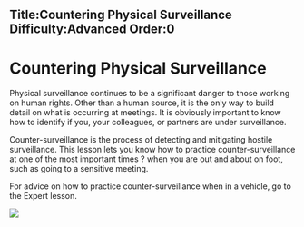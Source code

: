 Title:Countering Physical Surveillance
Difficulty:Advanced
Order:0
---
<h1>Countering Physical Surveillance</h1><p>Physical surveillance continues to be a significant danger to those working on human rights. Other than a human source, it is the only way to build detail on what is occurring at meetings. It is obviously important to know how to identify if you, your colleagues, or partners are under surveillance.</p><p>Counter-surveillance is the process of detecting and mitigating hostile surveillance. This lesson lets you know how to practice counter-surveillance at one of the most important times ? when you are out and about on foot, such as going to a sensitive meeting.</p><p>For advice on how to practice counter-surveillance when in a vehicle, go to the Expert lesson.</p><img src="surveillance2.png">